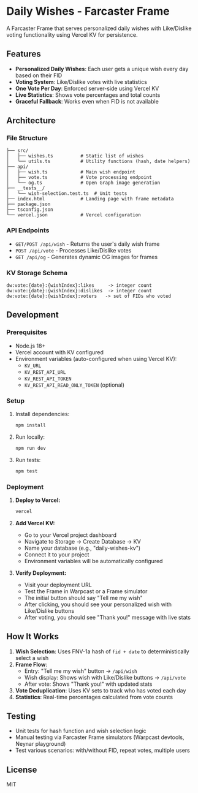 # Daily Wishes - Farcaster Frame

A Farcaster Frame that serves personalized daily wishes with Like/Dislike voting functionality using Vercel KV for persistence.

## Features

- **Personalized Daily Wishes**: Each user gets a unique wish every day based on their FID
- **Voting System**: Like/Dislike votes with live statistics
- **One Vote Per Day**: Enforced server-side using Vercel KV
- **Live Statistics**: Shows vote percentages and total counts
- **Graceful Fallback**: Works even when FID is not available

## Architecture

### File Structure

```
├── src/
│   ├── wishes.ts          # Static list of wishes
│   └── utils.ts           # Utility functions (hash, date helpers)
├── api/
│   ├── wish.ts            # Main wish endpoint
│   ├── vote.ts            # Vote processing endpoint
│   └── og.ts              # Open Graph image generation
├── __tests__/
│   └── wish-selection.test.ts  # Unit tests
├── index.html             # Landing page with frame metadata
├── package.json
├── tsconfig.json
└── vercel.json            # Vercel configuration
```

### API Endpoints

- `GET/POST /api/wish` - Returns the user's daily wish frame
- `POST /api/vote` - Processes Like/Dislike votes
- `GET /api/og` - Generates dynamic OG images for frames

### KV Storage Schema

```
dw:vote:{date}:{wishIndex}:likes     -> integer count
dw:vote:{date}:{wishIndex}:dislikes  -> integer count  
dw:vote:{date}:{wishIndex}:voters   -> set of FIDs who voted
```

## Development

### Prerequisites

- Node.js 18+
- Vercel account with KV configured
- Environment variables (auto-configured when using Vercel KV):
  - `KV_URL`
  - `KV_REST_API_URL` 
  - `KV_REST_API_TOKEN`
  - `KV_REST_API_READ_ONLY_TOKEN` (optional)

### Setup

1. Install dependencies:
   ```bash
   npm install
   ```

2. Run locally:
   ```bash
   npm run dev
   ```

3. Run tests:
   ```bash
   npm test
   ```

### Deployment

1. **Deploy to Vercel:**
   ```bash
   vercel
   ```

2. **Add Vercel KV:**
   - Go to your Vercel project dashboard
   - Navigate to Storage → Create Database → KV
   - Name your database (e.g., "daily-wishes-kv")
   - Connect it to your project
   - Environment variables will be automatically configured

3. **Verify Deployment:**
   - Visit your deployment URL
   - Test the Frame in Warpcast or a Frame simulator
   - The initial button should say "Tell me my wish"
   - After clicking, you should see your personalized wish with Like/Dislike buttons
   - After voting, you should see "Thank you!" message with live stats

## How It Works

1. **Wish Selection**: Uses FNV-1a hash of `fid + date` to deterministically select a wish
2. **Frame Flow**: 
   - Entry: "Tell me my wish" button → `/api/wish`
   - Wish display: Shows wish with Like/Dislike buttons → `/api/vote`
   - After vote: Shows "Thank you!" with updated stats
3. **Vote Deduplication**: Uses KV sets to track who has voted each day
4. **Statistics**: Real-time percentages calculated from vote counts

## Testing

- Unit tests for hash function and wish selection logic
- Manual testing via Farcaster Frame simulators (Warpcast devtools, Neynar playground)
- Test various scenarios: with/without FID, repeat votes, multiple users

## License

MIT
